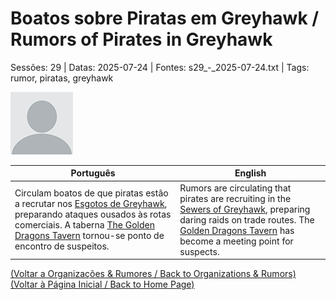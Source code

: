 
# Boatos sobre Piratas em Greyhawk / Rumors of Pirates in Greyhawk

Sessões: 29 | Datas: 2025-07-24 | Fontes: s29_-_2025-07-24.txt | Tags: rumor, piratas, greyhawk

![Boatos sobre Piratas](blank.png)

| Português | English |
|-----------|---------|
| Circulam boatos de que piratas estão a recrutar nos [Esgotos de Greyhawk](esgotos_de_greyhawk.md), preparando ataques ousados às rotas comerciais. A taberna [The Golden Dragons Tavern](taberna_golden_dragon.md) tornou-se ponto de encontro de suspeitos. | Rumors are circulating that pirates are recruiting in the [Sewers of Greyhawk](esgotos_de_greyhawk.md), preparing daring raids on trade routes. The [Golden Dragons Tavern](taberna_golden_dragon.md) has become a meeting point for suspects. |

[(Voltar a Organizações & Rumores / Back to Organizations & Rumors)](organizacoes.md)  
[(Voltar à Página Inicial / Back to Home Page)](../../home.md)


























